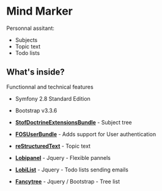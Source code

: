 Mind Marker
========================

Personnal assitant:

  * Subjects
  * Topic text
  * Todo lists

What's inside?
--------------

Functionnal and technical features

  * Symfony 2.8 Standard Edition

  * Bootstrap v3.3.6

  * [**StofDoctrineExtensionsBundle**][1] - Subject tree

  * [**FOSUserBundle**][2] - Adds support for User authentication

  * [**reStructuredText**][3] - Topic text

  * [**Lobipanel**][4] - Jquery - Flexible pannels

  * [**LobiList**][5] - Jquery - Todo lists
    sending emails

  * [**Fancytree**][6] - Jquery / Bootstrap - Tree list


[1]:  https://github.com/stof/StofDoctrineExtensionsBundle
[2]:  https://github.com/FriendsOfSymfony/FOSUserBundle
[3]:  http://docutils.sourceforge.net/rst.html
[4]:  http://www.jqueryrain.com/?E0hIQvrC
[5]:  http://www.jqueryrain.com/?e0eXeQtT
[6]:  https://github.com/mar10/fancytree/wiki

